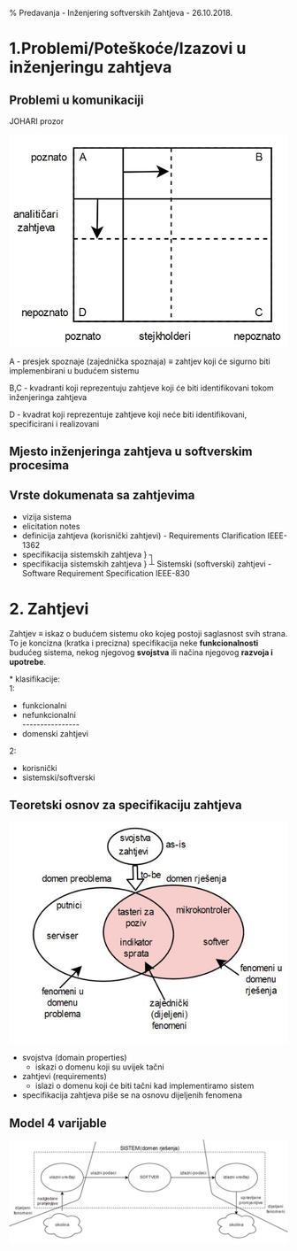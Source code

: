 % Predavanja - Inženjering softverskih Zahtjeva - 26.10.2018.

# 1.Problemi/Poteškoće/Izazovi u inženjeringu zahtjeva

## Problemi u komunikaciji

JOHARI prozor

![JOHARI](https://github.com/Milos5/fax/blob/master/isz/predavanja/slike/Slika_06.jpg "JOHARI prozor")

A - presjek spoznaje (zajednička spoznaja) ≡ zahtjev koji će sigurno biti implemenbirani u budućem sistemu

B,C - kvadranti koji reprezentuju zahtjeve koji će biti identifikovani tokom inženjeringa zahtjeva

D - kvadrat koji reprezentuje zahtjeve koji neće biti identifikovani, specificirani i realizovani

## Mjesto inženjeringa zahtjeva u softverskim procesima
## Vrste dokumenata sa zahtjevima

- vizija sistema
- elicitation notes
- definicija zahtjeva (korisnički zahtjevi) - Requirements Clarification IEEE-1362
- specifikacija sistemskih zahtjeva } ┐
- specifikacija sistemskih zahtjeva } ┴ Sistemski (softverski) zahtjevi - Software Requirement Specification IEEE-830

# 2. Zahtjevi

Zahtjev ≡ iskaz o budućem sistemu oko kojeg postoji saglasnost svih strana.  
To je koncizna (kratka i precizna) specifikacija neke __funkcionalnosti__ budućeg sistema, nekog njegovog __svojstva__ ili načina njegovog __razvoja i upotrebe__.

\* klasifikacije:  
1:  
- funkcionalni
- nefunkcionalni  
    \-\-\-\-\-\-\-\-\-\-\-\-\-\-\-\-
- domenski zahtjevi

2:  
- korisnički
- sistemski/softverski

## Teoretski osnov za specifikaciju zahtjeva

![Osnov](https://github.com/Milos5/fax/blob/master/isz/predavanja/slike/Slika_07.jpg "Teoretski osnov za specifikaciju zahtjeva")


- svojstva (domain properties)
    - iskazi o domenu koji su uvijek tačni
- zahtjevi (requirements)
    - islazi o domenu koji će biti tačni kad implementiramo sistem
- specifikacija zahtjeva piše se na osnovu dijeljenih fenomena

## Model 4 varijable

![Model](https://github.com/Milos5/fax/blob/master/isz/predavanja/slike/Slika_08.jpg "Model 4 varijable")